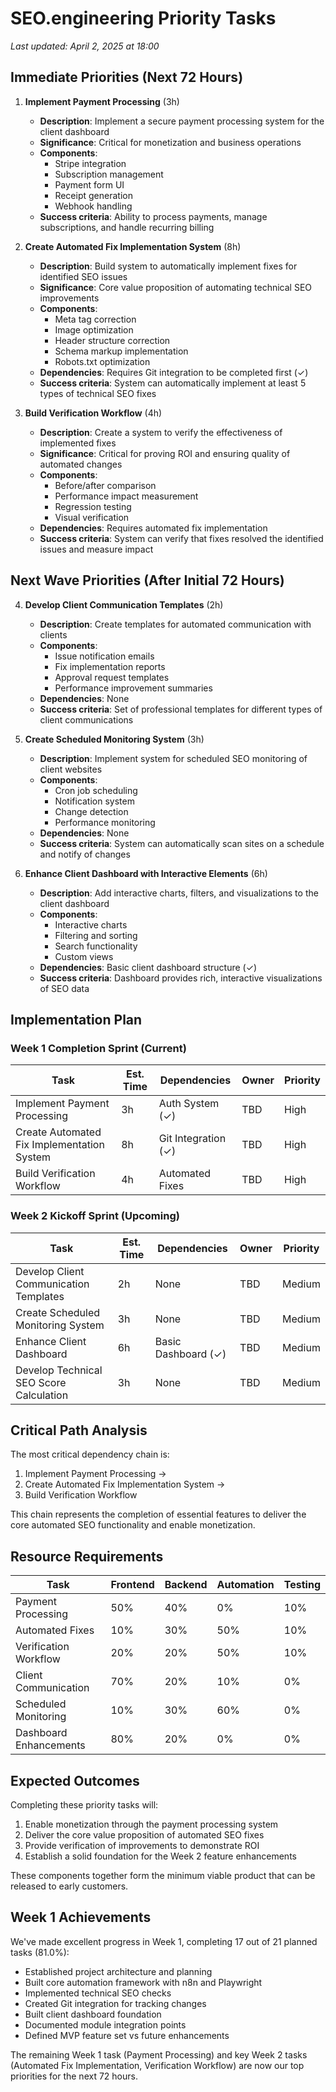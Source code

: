 # SEO.engineering Priority Tasks

*Last updated: April 2, 2025 at 18:00*

## Immediate Priorities (Next 72 Hours)

1. **Implement Payment Processing** (3h)
   - **Description**: Implement a secure payment processing system for the client dashboard
   - **Significance**: Critical for monetization and business operations
   - **Components**:
     - Stripe integration
     - Subscription management
     - Payment form UI
     - Receipt generation
     - Webhook handling
   - **Success criteria**: Ability to process payments, manage subscriptions, and handle recurring billing

2. **Create Automated Fix Implementation System** (8h)
   - **Description**: Build system to automatically implement fixes for identified SEO issues
   - **Significance**: Core value proposition of automating technical SEO improvements
   - **Components**:
     - Meta tag correction
     - Image optimization
     - Header structure correction
     - Schema markup implementation
     - Robots.txt optimization
   - **Dependencies**: Requires Git integration to be completed first (✓)
   - **Success criteria**: System can automatically implement at least 5 types of technical SEO fixes

3. **Build Verification Workflow** (4h)
   - **Description**: Create a system to verify the effectiveness of implemented fixes
   - **Significance**: Critical for proving ROI and ensuring quality of automated changes
   - **Components**:
     - Before/after comparison
     - Performance impact measurement
     - Regression testing
     - Visual verification
   - **Dependencies**: Requires automated fix implementation
   - **Success criteria**: System can verify that fixes resolved the identified issues and measure impact

## Next Wave Priorities (After Initial 72 Hours)

4. **Develop Client Communication Templates** (2h)
   - **Description**: Create templates for automated communication with clients
   - **Components**:
     - Issue notification emails
     - Fix implementation reports
     - Approval request templates
     - Performance improvement summaries
   - **Dependencies**: None
   - **Success criteria**: Set of professional templates for different types of client communications

5. **Create Scheduled Monitoring System** (3h)
   - **Description**: Implement system for scheduled SEO monitoring of client websites
   - **Components**:
     - Cron job scheduling
     - Notification system
     - Change detection
     - Performance monitoring
   - **Dependencies**: None
   - **Success criteria**: System can automatically scan sites on a schedule and notify of changes

6. **Enhance Client Dashboard with Interactive Elements** (6h)
   - **Description**: Add interactive charts, filters, and visualizations to the client dashboard
   - **Components**:
     - Interactive charts
     - Filtering and sorting
     - Search functionality
     - Custom views
   - **Dependencies**: Basic client dashboard structure (✓)
   - **Success criteria**: Dashboard provides rich, interactive visualizations of SEO data

## Implementation Plan

### Week 1 Completion Sprint (Current)
| Task | Est. Time | Dependencies | Owner | Priority |
|------|-----------|--------------|-------|----------|
| Implement Payment Processing | 3h | Auth System (✓) | TBD | High |
| Create Automated Fix Implementation System | 8h | Git Integration (✓) | TBD | High |
| Build Verification Workflow | 4h | Automated Fixes | TBD | High |

### Week 2 Kickoff Sprint (Upcoming)
| Task | Est. Time | Dependencies | Owner | Priority |
|------|-----------|--------------|-------|----------|
| Develop Client Communication Templates | 2h | None | TBD | Medium |
| Create Scheduled Monitoring System | 3h | None | TBD | Medium |
| Enhance Client Dashboard | 6h | Basic Dashboard (✓) | TBD | Medium |
| Develop Technical SEO Score Calculation | 3h | None | TBD | Medium |

## Critical Path Analysis

The most critical dependency chain is:
1. Implement Payment Processing → 
2. Create Automated Fix Implementation System → 
3. Build Verification Workflow

This chain represents the completion of essential features to deliver the core automated SEO functionality and enable monetization.

## Resource Requirements

| Task | Frontend | Backend | Automation | Testing |
|------|----------|---------|------------|---------|
| Payment Processing | 50% | 40% | 0% | 10% |
| Automated Fixes | 10% | 30% | 50% | 10% |
| Verification Workflow | 20% | 20% | 50% | 10% |
| Client Communication | 70% | 20% | 10% | 0% |
| Scheduled Monitoring | 10% | 30% | 60% | 0% |
| Dashboard Enhancements | 80% | 20% | 0% | 0% |

## Expected Outcomes

Completing these priority tasks will:

1. Enable monetization through the payment processing system
2. Deliver the core value proposition of automated SEO fixes
3. Provide verification of improvements to demonstrate ROI
4. Establish a solid foundation for the Week 2 feature enhancements

These components together form the minimum viable product that can be released to early customers.

## Week 1 Achievements

We've made excellent progress in Week 1, completing 17 out of 21 planned tasks (81.0%):
- Established project architecture and planning
- Built core automation framework with n8n and Playwright
- Implemented technical SEO checks
- Created Git integration for tracking changes
- Built client dashboard foundation
- Documented module integration points
- Defined MVP feature set vs future enhancements

The remaining Week 1 task (Payment Processing) and key Week 2 tasks (Automated Fix Implementation, Verification Workflow) are now our top priorities for the next 72 hours.
